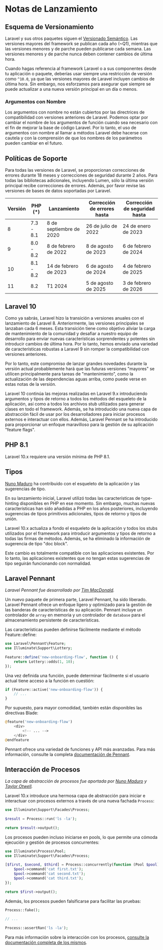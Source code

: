 # Notas de Lanzamiento

## Esquema de Versionamiento

Laravel y sus otros paquetes siguen el [Versionado Semántico](https://semver.org/). Las versiones mayores del framework se publican cada año (\~Q1), mientras que las versiones menores y de parche pueden publicarse cada semana. Las versiones menores y de parche nunca deben contener cambios de última hora.

Cuando hagas referencia al framework Laravel o a sus componentes desde tu aplicación o paquete, deberías usar siempre una restricción de versión como `^10.0`, ya que las versiones mayores de Laravel incluyen cambios de última hora. Sin embargo, nos esforzamos para asegurar que siempre se puede actualizar a una nueva versión principal en un día o menos.

### Argumentos con Nombre

Los argumentos con nombre no están cubiertos por las directrices de compatibilidad con versiones anteriores de Laravel. Podemos optar por cambiar el nombre de los argumentos de función cuando sea necesario con el fin de mejorar la base de código Laravel. Por lo tanto, el uso de argumentos con nombre al llamar a métodos Laravel debe hacerse con cautela y con la comprensión de que los nombres de los parámetros pueden cambiar en el futuro.

## Políticas de Soporte

Para todas las versiones de Laravel, se proporcionan correcciones de errores durante 18 meses y correcciones de seguridad durante 2 años. Para todas las bibliotecas adicionales, incluyendo Lumen, sólo la última versión principal recibe correcciones de errores. Además, por favor revise las versiones de bases de datos soportadas por Laravel.

| Versión | PHP (\*)  | Lanzamiento             | Corrección de errores hasta | Corrección de seguridad hasta |
| ------- | --------- | ----------------------- | --------------------------- | ----------------------------- |
| 8       | 7.3 - 8.1 | 8 de septiembre de 2020 | 26 de julio de 2022         | 24 de enero de 2023           |
| 9       | 8.0 - 8.2 | 8 de febrero de 2022    | 8 de agosto de 2023         | 6 de febrero de 2024          |
| 10      | 8.1 - 8.2 | 14 de febrero de 2023   | 6 de agosto de 2024         | 4 de febrero de 2025          |
| 11      | 8.2       | T1 2024                 | 5 de agosto de 2025         | 3 de febrero de 2026          |

## Laravel 10

Como ya sabrás, Laravel hizo la transición a versiones anuales con el lanzamiento de Laravel 8. Anteriormente, las versiones principales se lanzaban cada 6 meses. Esta transición tiene como objetivo aliviar la carga de mantenimiento de la comunidad y desafiar a nuestro equipo de desarrollo para enviar nuevas características sorprendentes y potentes sin introducir cambios de última hora. Por lo tanto, hemos enviado una variedad de características robustas a Laravel 9 sin romper la compatibilidad con versiones anteriores.

Por lo tanto, este compromiso de lanzar grandes novedades durante la versión actual probablemente hará que las futuras versiones "mayores" se utilicen principalmente para tareas de "mantenimiento", como la actualización de las dependencias aguas arriba, como puede verse en estas notas de la versión.

Laravel 10 continúa las mejoras realizadas en Laravel 9.x introduciendo argumentos y tipos de retorno a todos los métodos del esqueleto de la aplicación, así como a todos los archivos stub utilizados para generar clases en todo el framework. Además, se ha introducido una nueva capa de abstracción fácil de usar por los desarrolladores para iniciar procesos externos e interactuar con ellos. Además, Laravel Pennant se ha introducido para proporcionar un enfoque maravilloso para la gestión de su aplicación "feature flags".

## PHP 8.1

Laravel 10.x requiere una versión mínima de PHP 8.1.

## Tipos

[Nuno Maduro](https://github.com/nunomaduro) ha contribuido con el esqueleto de la aplicación y las sugerencias de tipo.

En su lanzamiento inicial, Laravel utilizó todas las características de type-hinting disponibles en PHP en ese momento. Sin embargo, muchas nuevas características han sido añadidas a PHP en los años posteriores, incluyendo sugerencias de tipos primitivos adicionales, tipos de retorno y tipos de unión.

Laravel 10.x actualiza a fondo el esqueleto de la aplicación y todos los stubs utilizados por el framework para introducir argumentos y tipos de retorno a todas las firmas de métodos. Además, se ha eliminado la información de sugerencia de tipo "doc block".

Este cambio es totalmente compatible con las aplicaciones existentes. Por lo tanto, las aplicaciones existentes que no tengan estas sugerencias de tipo seguirán funcionando con normalidad.

## Laravel Pennant

_Laravel Pennant fue desarrollado por_ [_Tim MacDonald_](https://github.com/timacdonald)_._

Un nuevo paquete de primera parte, Laravel Pennant, ha sido liberado. Laravel Pennant ofrece un enfoque ligero y optimizado para la gestión de las banderas de características de su aplicación. Pennant incluye un controlador de `array` en memoria y un controlador de `database` para el almacenamiento persistente de características.

Las características pueden definirse fácilmente mediante el método Feature::define:

```php
use Laravel\Pennant\Feature;
use Illuminate\Support\Lottery;
 
Feature::define('new-onboarding-flow', function () {
    return Lottery::odds(1, 10);
});
```

Una vez definida una función, puede determinar fácilmente si el usuario actual tiene acceso a la función en cuestión:

```php
if (Feature::active('new-onboarding-flow')) {
    // ...
}
```

Por supuesto, para mayor comodidad, también están disponibles las directivas Blade:

```php
@feature('new-onboarding-flow')
    <div>
        <!-- ... -->
    </div>
@endfeature
```

Pennant ofrece una variedad de funciones y API más avanzadas. Para más información, consulte la completa [documentación de Pennant](https://laravel.com/docs/10.x/pennant).

## Interacción de Procesos

_La capa de abstracción de procesos fue aportada por_ [_Nuno Maduro_](https://github.com/nunomaduro) _y_ [_Taylor Otwell_](https://github.com/taylorotwell)_._

Laravel 10.x introduce una hermosa capa de abstracción para iniciar e interactuar con procesos externos a través de una nueva fachada `Process`:

```php
use Illuminate\Support\Facades\Process;
 
$result = Process::run('ls -la');
 
return $result->output();
```

Los procesos pueden incluso iniciarse en pools, lo que permite una cómoda ejecución y gestión de procesos concurrentes:

```php
use Illuminate\Process\Pool;
use Illuminate\Support\Facades\Process;
 
[$first, $second, $third] = Process::concurrently(function (Pool $pool) {
    $pool->command('cat first.txt');
    $pool->command('cat second.txt');
    $pool->command('cat third.txt');
});
 
return $first->output();
```

Además, los procesos pueden falsificarse para facilitar las pruebas:

```php
Process::fake();
 
// ...
 
Process::assertRan('ls -la');
```

Para más información sobre la interacción con los procesos, [consulte la documentación completa de los mismos](https://laravel.com/docs/10.x/processes).


